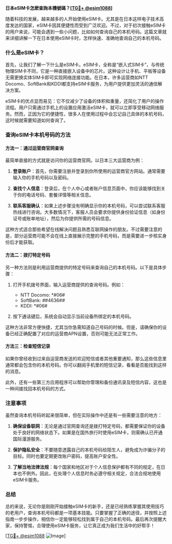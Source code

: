 **日本eSIM卡怎麽查詢本機號碼？[[TG💪+ @esim1088](https://t.me/s/esim1088)]**

随着科技的发展，越来越多的人开始使用eSIM卡。尤其是在日本这样电子技术高度发达的国家，eSIM卡因其便捷性而受到广泛欢迎。不过，对于初次接触eSIM卡的用户来说，可能会遇到一些小问题，比如如何查询自己的本机号码。这篇文章就来详细讲解一下在日本使用eSIM卡时，怎样快速、准确地查询自己的本机号码。

### 什么是eSIM卡？

首先，让我们了解一下什么是eSIM卡。eSIM卡，全称是“嵌入式SIM卡”，与传统物理SIM卡不同，它是一种直接嵌入设备中的芯片。这种设计让手机、平板等设备无需更换实体SIM卡即可实现网络连接功能。在日本，许多运营商如NTT Docomo、SoftBank和KDDI都支持eSIM卡服务，为用户提供更加灵活的通信解决方案。

eSIM卡的优点显而易见：它不仅减少了设备的体积和重量，还简化了用户的操作流程。用户只需通过手机上的设置应用激活eSIM卡，就可以立即享受移动网络服务。然而，正因为它的便捷性，很多人在使用过程中会忘记自己具体的本机号码，这时候就需要知道如何查询了。

### 查询eSIM卡本机号码的方法

#### 方法一：通过运营商官网查询

最简单直接的方式就是访问你的运营商官网。以日本三大运营商为例：

1. **登录账户**：首先，你需要注册并登录到你所使用的运营商官方网站。通常需要输入你的手机号码以及密码。
   
2. **查找个人信息**：登录后，在个人中心或者账户信息页面中，你应该能够找到关于你的电话号码、套餐详情等相关信息。

3. **联系客服确认**：如果上述步骤没有明确显示你的本机号码，可以尝试联系客服热线进行咨询。大多数情况下，客服人员会要求你提供身份验证信息（如身份证号或账单地址），然后为你提供所需的号码信息。

这种方式适合那些希望在线解决问题且熟悉互联网操作的朋友。不过需要注意的是，部分运营商可能不会在线上直接展示完整的手机号码，而是需要进一步核实身份后才能获取。

#### 方法二：拨打特定号码

另一种方法则是利用运营商提供的特定号码来查询自己的本机号码。以下是具体步骤：

1. 打开手机拨号界面，输入运营商提供的查询号码。例如：
   - NTT Docomo: *#06#
   - SoftBank: *#*#4636#*#*
   - KDDI: *#06#

2. 按下通话键后，系统会自动显示当前设备所绑定的本机号码。

这种方法非常方便快捷，尤其当你急需知道自己号码的时候。但是，请确保你的设备已经正确配置了对应的运营商APN设置，否则可能无法正常工作。

#### 方法三：检查短信记录

如果你曾经收到过来自运营商发送的欢迎短信或者其他重要通知，那么这些信息里通常都会包含你的本机号码。你可以翻阅手机里的短信记录，看看是否能找到这样的消息。

此外，还有一些第三方应用程序可以帮助你管理和备份通讯录及短信内容，这也是一种间接找回本机号码的方式。

### 注意事项

虽然查询本机号码听起来很简单，但在实际操作中还是有一些需要注意的地方：

1. **确保设备联网**：无论是通过官网查询还是拨打特定号码，都需要保证你的设备处于良好的网络状态下。如果是在国外旅行时使用eSIM卡，则需确认已开通国际漫游服务。

2. **保护隐私安全**：不要随意透露自己的本机号码给陌生人，避免成为诈骗分子的目标。同时也要定期更改账户密码，提高账户安全性。

3. **了解当地法律法规**：每个国家和地区对于个人信息保护都有不同的规定，在日本也不例外。因此，在处理个人信息时务必遵守相关规定，合法合规地使用eSIM卡服务。

### 总结

总的来说，无论你是刚刚开始接触eSIM卡的新手，还是已经熟练掌握其使用技巧的老用户，查询本机号码都是一项基本技能。只要掌握了正确的途径，并按照上述指南一步步操作，相信你一定能够轻松找到属于自己的本机号码。最后再次提醒大家，保持警惕，合理使用eSIM卡服务，让它真正成为我们生活中的好帮手！

[[TG💪+ @esim1088](https://t.me/s/esim1088) ![Image](https://i.postimg.cc/4NQfJmqS/Snipaste-2025-05-13-00-14-12.png)]